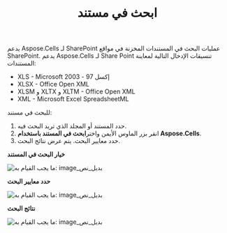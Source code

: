 ﻿---
title: ابحث في مستند
type: docs
weight: 60
url: /ar/sharepoint/search-in-a-document/
---
يدعم Aspose.Cells لـ SharePoint عمليات البحث في المستندات المخزنة في مواقع SharePoint. يدعم Aspose.Cells لـ Share Point تنسيقات الإدخال التالية لمعاينة المستندات:

- XLS - Microsoft إكسل 97 - 2003
- XLSX - Office Open XML
- XLSM و XLTX و XLTM - Office Open XML
- XML - Microsoft Excel SpreadsheetML

للبحث في مستند:

1. حدد المستند أو المجلد الذي تريد البحث فيه.
1.  انقر بزر الماوس الأيمن واختر**ابحث في المستند باستخدام Aspose.Cells**. 
1.  حدد معايير البحث.
 يتم عرض نتائج البحث.

**خيار البحث في المستند** 

![ما يجب القيام به: image_بديل_نص](search-in-a-document_1.png)

**حدد معايير البحث** 

![ما يجب القيام به: image_بديل_نص](search-in-a-document_2.png)

**نتائج البحث** 

![ما يجب القيام به: image_بديل_نص](search-in-a-document_3.png)
